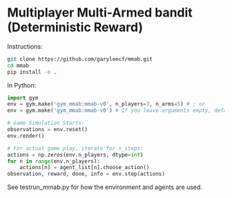 # Multiplayer Multi-Armed bandit (Deterministic Reward)

Instructions:
```bash
git clone https://github.com/garyleecf/mmab.git
cd mmab
pip install -e .
```

In Python:
```python
import gym
env = gym.make('gym_mmab:mmab-v0', n_players=3, n_arms=5) # ; or
env = gym.make('gym_mmab:mmab-v0') # If you leave arguments empty, default: n_players=3, n_arms=10

# Game Simulation Starts:
observations = env.reset()
env.render()

# For actual game play, iterate for n_steps:
actions = np.zeros(env.n_players, dtype=int)
for n in range(env.n_players):
    actions[n] = agent_list[n].choose_action()
observation, reward, done, info = env.step(actions)


```
See testrun_mmab.py for how the environment and agents are used.
